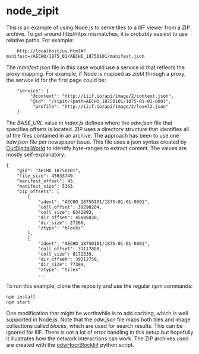 # node_zipit
This is an example of using Node.js to serve tiles to a IIIF viewer from a ZIP
archive. To get around http/https mismatches, it is probably easiest to use
relative paths. For example:
```
    http://localhost/uv.html#?manifest=/AECHO/1875_01/AECHO_18750101/manifest.json
```
The _manifest.json_ file in this case would use a service id that reflects the
proxy mapping. For example, if Node is mapped as _ziptit_ through a proxy, the _service_ id
for the first page could be:
```
    "service": {
         "@context": "http://iiif.io/api/image/2/context.json",
         "@id": "/zipit/?path=AECHO_18750101/1875-01-01-0001",
          "profile": "http://iiif.io/api/image/2/level2.json"
    }
```
The _BASE_URL_ value in _index.js_ defines where the _odw.json_ file that 
specifies offsets is located. ZIP uses a directory structure that identifies
all of the files contained in an archive. The approach has been to use
one _odw.json_ file per newspaper issue. This file uses a json syntax 
created by [OurDigitalWorld](https://ourdigitalworld.org/) to identify
byte-ranges to extract content. The values are mostly self-explanatory:
```
{
    "@id": "AECHO_18750101",
    "file_size": 45633749,
    "manifest_offset": 43,
    "manifest_size": 5363,
    "zip_offsets": [
        {
            "ident": "AECHO_18750101/1875-01-01-0001",
            "coll_offset": 39290204,
            "coll_size": 6342892,
            "dir_offset": 45605830,
            "dir_size": 27266,
            "ztype": "blocks"
        },
        {
            "ident": "AECHO_18750101/1875-01-01-0001",
            "coll_offset": 31117809,
            "coll_size": 8172339,
            "dir_offset": 39212759,
            "dir_size": 77389,
            "ztype": "tiles"
            ...
```
To run this example, clone the reposity and use the regular _npm_ commands:
```
npm install
npm start
```
One modification that might be worthwhile is to add caching, which is well 
supported in Node.js. Note that the _odw.json_ file maps both tiles and image 
collections called _blocks_, which are used for search results. This can be 
ignored for IIIF. There is not a lot of error handling in this setup but hopefully it
illustrates how the network interactions can work. The ZIP archives used are created with the
[odwHocrBlockIiif](https://github.com/OurDigitalWorld/odwHocrBlockIiif) python script.
